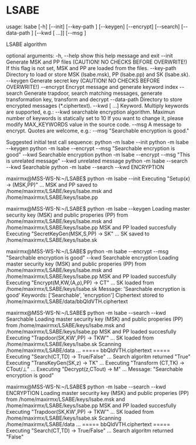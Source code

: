 # LSABE

usage: lsabe [-h] [--init] [--key-path <path>] [--keygen] [--encrypt]
             [--search] [--data-path <path>]
             [--kwd <keywords> [<keywords> ...]] [--msg <message>]

LSABE algorithm

optional arguments:
  -h, --help            show this help message and exit
  --init                Generate MSK and PP files (CAUTION! NO CHECKS BEFORE OVERWRITE!) If this flag is not set, MSK and PP are loaded from the files.
  --key-path <path>     Directory to load or store MSK (lsabe.msk), PP (lsabe.pp) and SK (lsabe.sk). 
  --keygen              Generate secret key (CAUTION! NO CHECKS BEFORE OVERWRITE!)
  --encrypt             Encrypt message and generate keyword index
  --search              Generate trapdoor, search matching messages, generate transformation key, transform and decrypt
  --data-path <path>    Directory to store encrypted messages (*.ciphertext).
  --kwd <keywords> [<keywords> ...]  Keyword. Multiply keywords are supported, e.g.: --kwd searchable encryption algorithm. 
                        Maximun number of keywords is statically set to 10 If you want to change it, please modify MAX_KEYWORDS value in the source code.
  --msg <message>       A message to encrypt. Quotes are welcome, e.g.: --msg "Searchable encryption is good."

Suggested initial test call sequence:
           python -m lsabe --init 
           python -m lsabe --keygen
           python -m lsabe --encrypt --msg "Searchable encryption is good" --kwd Searchable encryption 
           python -m lsabe --encrypt --msg "This is unrelated message" --kwd unrelated message
           python -m lsabe --search --kwd Searchable
           python -m lsabe --search --kwd ENCRYPTION

maxirmx@MSS-WS-N:~/LSABE$ python -m lsabe --init
  Executing "Setup(κ) → (MSK,PP)" ...
  MSK and PP saved to /home/maxirmx/LSABE/keys/lsabe.msk and /home/maxirmx/LSABE/keys/lsabe.pp

maxirmx@MSS-WS-N:~/LSABE$  python -m lsabe --keygen
  Loading master security key (MSK) and public properies (PP) from /home/maxirmx/LSABE/keys/lsabe.msk and /home/maxirmx/LSABE/keys/lsabe.pp
  MSK and PP loaded succesfully
  Executing "SecretKeyGen(MSK,S,PP) → SK" ...
  SK saved to /home/maxirmx/LSABE/keys/lsabe.sk

maxirmx@MSS-WS-N:~/LSABE$ python -m lsabe --encrypt --msg "Searchable encryption is good" --kwd Searchable encryption 
  Loading master security key (MSK) and public properies (PP) from /home/maxirmx/LSABE/keys/lsabe.msk and /home/maxirmx/LSABE/keys/lsabe.pp
  MSK and PP loaded succesfully
  Executing "Encrypt(M,KW,(A,ρ),PP) → CT" ...
  SK loaded from /home/maxirmx/LSABE/keys/lsabe.sk
  Message: 'Searchable encryption is good'
  Keywords: ['Searchable', 'encryption']
  Сiphertext stored to /home/maxirmx/LSABE/data/bbQldVTH.ciphertext

maxirmx@MSS-WS-N:~/LSABE$ python -m lsabe --search --kwd Searchable
  Loading master security key (MSK) and public properies (PP) from /home/maxirmx/LSABE/keys/lsabe.msk and /home/maxirmx/LSABE/keys/lsabe.pp
  MSK and PP loaded succesfully
  Executing "Trapdoor(SK,KW′,PP) → TKW′" ...
  SK loaded from /home/maxirmx/LSABE/keys/lsabe.sk
  Scanning /home/maxirmx/LSABE/data ...
  ===== bbQldVTH.ciphertext =====
  Executing "Search(CT,TD) → True/False" ...
  Search algoritm returned "True"
  Executing "TransKeyGen(SK,z) → TK" ...
  Executing "Transform (CT,TK) → CTout/⊥" ...
  Executing "Decrypt(z,CTout) → M" ...
  Message: "Searchable encryption is good"

maxirmx@MSS-WS-N:~/LSABE$ python -m lsabe --search --kwd ENCRYPTION
  Loading master security key (MSK) and public properies (PP) from /home/maxirmx/LSABE/keys/lsabe.msk and /home/maxirmx/LSABE/keys/lsabe.pp
  MSK and PP loaded succesfully
  Executing "Trapdoor(SK,KW′,PP) → TKW′" ...
  SK loaded from /home/maxirmx/LSABE/keys/lsabe.sk
  Scanning /home/maxirmx/LSABE/data ...
  ===== bbQldVTH.ciphertext =====
  Executing "Search(CT,TD) → True/False" ...
  Search algoritm returned "False"
